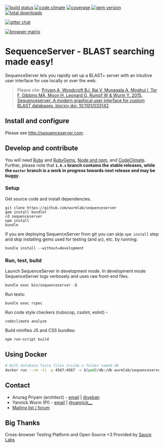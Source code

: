 [![build status](https://secure.travis-ci.org/wurmlab/sequenceserver.png)](https://travis-ci.org/wurmlab/sequenceserver)
[![code climate](https://codeclimate.com/github/wurmlab/sequenceserver/badges/gpa.svg)](https://codeclimate.com/github/wurmlab/sequenceserver)
[![coverage](https://codeclimate.com/github/wurmlab/sequenceserver/badges/coverage.svg)](https://codeclimate.com/github/wurmlab/sequenceserver)
[![gem version](https://badge.fury.io/rb/sequenceserver.svg)](http://rubygems.org/gems/sequenceserver)
[![total downloads](http://ruby-gem-downloads-badge.herokuapp.com/sequenceserver?type=total&color=brightgreen)](http://rubygems.org/gems/sequenceserver)

[![gitter chat](https://badges.gitter.im/gitterHQ/gitter.png)](https://gitter.im/wurmlab/sequenceserver)

[![browser matrix](https://saucelabs.com/browser-matrix/yeban.svg)](https://saucelabs.com/u/yeban)

# SequenceServer - BLAST searching made easy!

SequenceServer lets you rapidly set up a BLAST+ server with an intuitive user
interface for use locally or over the web.

> Please cite: [Priyam A, Woodcroft BJ, Rai V, Munagala A, Moghul I, Ter F, Gibbins MA, Moon H, Leonard G, Rumpf W & Wurm Y. 2015. Sequenceserver: A modern graphical user interface for custom BLAST databases. biorxiv doi: 10.1101/033142](http://www.biorxiv.org/content/early/2015/11/27/033142).

## Install and configure

Please see http://sequenceserver.com.

## Develop and contribute

You will need [Ruby](https://www.ruby-lang.org/en/) and [RubyGems](https://rubygems.org/), [Node and npm](https://nodejs.org/), and [CodeClimate](https://codeclimate.com/). Further, please
note that **`1.0.x` branch contains the stable releases, while the `master`
branch is a work in progress towards next release and may be buggy**.

### Setup
Get source code and install dependencies.

```
git clone https://github.com/wurmlab/sequenceserver
gem install bundler
cd sequenceserver
npm install
bundle
```

If you are deploying SequenceServer from git you can skip `npm install` step
and skip installing gems used for testing (and `qt`), etc. by running:

    bundle install --without=development

### Run, test, build

Launch SequenceServer in development mode. In development mode SequenceServer
logs verbosely and uses raw front-end files.
```
bundle exec bin/sequenceserver -D
```

Run tests:
```
bundle exec rspec
```

Run code style checkers (rubocop, csslint, eslint) -
```
codeclimate analyze
```

Build minifies JS and CSS bundles:
```
npm run-script build
```

## Using Docker
```bash
# With database fasta files inside a folder named db
docker run --rm -ti -p 4567:4567 -v $(pwd)/db:/db wurmlab/sequenceserver
```

## Contact

* Anurag Priyam (architect) - [email](mailto:anurag08priyam@gmail.com) | [@yeban](//twitter.com/yeban)
* Yannick Wurm  (PI) - [email](mailto:yannickwurm@gmail.com) | [@yannick\_\_](//twitter.com/yannick__)
* [Mailing list / forum](https://groups.google.com/forum/#!forum/sequenceserver)

## Big Thanks

Cross-browser Testing Platform and Open Source <3 Provided by [Sauce Labs](https://saucelabs.com)

